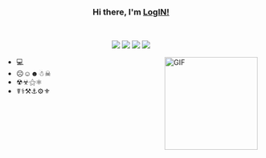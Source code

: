<div align="center">
<h3> Hi there, I'm <a href="http://ivantomic.com">LogIN!</a> </h3>
<br />

![](https://img.shields.io/badge/OS-Linux-informational?style=flat-square&logo=linux&logoColor=white&color=fcc624)
![](https://img.shields.io/badge/Shell-zsh-informational?style=flat-square&logo=gnu-bash&logoColor=white&color=a42e2b)
![](https://img.shields.io/badge/Editor-Sublime-informational?style=flat-square&logo=neovim&logoColor=white&color=57a143)
![](https://img.shields.io/badge/Philosophy-FOSS-informational?style=flat-square&logo=docker&logoColor=white&color=2496ed)
</div>


<img align="right" height="185" alt="GIF" src="https://media.tenor.com/images/1b841115df8c24772cac95398cc07c6a/tenor.gif"/>

- 💻
- ☹☺☻☃☠
- ☢☣⚝⚛
- ☤⚕⚒⚓⚙⚜

